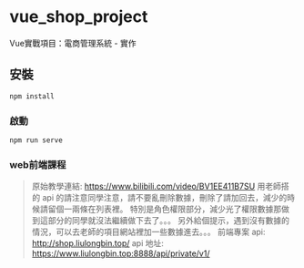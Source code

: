 # vue_shop_project
Vue實戰項目：電商管理系統 - 實作

## 安裝
```
npm install
```
### 啟動
```
npm run serve
```

### web前端課程
>原始教學連結: https://www.bilibili.com/video/BV1EE411B7SU
>用老師搭的 api 的請注意同學注意，請不要亂刪除數據，刪除了請加回去，減少的時候請留個一兩條在列表裡。
>特別是角色權限部分，減少光了權限數據那做到這部分的同學就沒法繼續做下去了。。。
>另外給個提示，遇到沒有數據的情況，可以去老師的項目網站裡加一些數據進去。。。
>前端專案 api: http://shop.liulongbin.top/
>api 地址: https://www.liulongbin.top:8888/api/private/v1/
